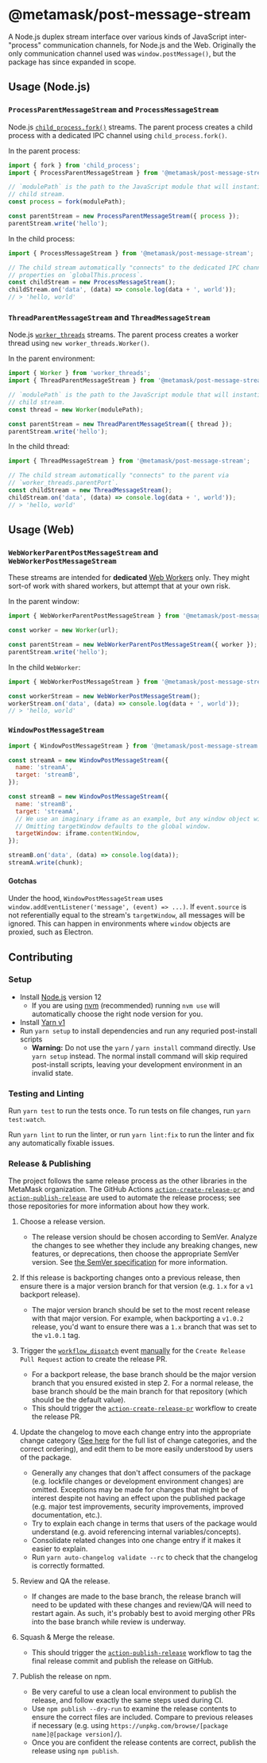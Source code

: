 # @metamask/post-message-stream

A Node.js duplex stream interface over various kinds of JavaScript inter-"process" communication channels, for Node.js and the Web.
Originally the only communication channel used was `window.postMessage()`, but the package has since expanded in scope.

## Usage (Node.js)

### `ProcessParentMessageStream` and `ProcessMessageStream`

Node.js [`child_process.fork()`](https://nodejs.org/api/child_process.html#child_processforkmodulepath-args-options) streams.
The parent process creates a child process with a dedicated IPC channel using `child_process.fork()`.

In the parent process:

```javascript
import { fork } from 'child_process';
import { ProcessParentMessageStream } from '@metamask/post-message-stream';

// `modulePath` is the path to the JavaScript module that will instantiate the
// child stream.
const process = fork(modulePath);

const parentStream = new ProcessParentMessageStream({ process });
parentStream.write('hello');
```

In the child process:

```javascript
import { ProcessMessageStream } from '@metamask/post-message-stream';

// The child stream automatically "connects" to the dedicated IPC channel via
// properties on `globalThis.process`.
const childStream = new ProcessMessageStream();
childStream.on('data', (data) => console.log(data + ', world'));
// > 'hello, world'
```

### `ThreadParentMessageStream` and `ThreadMessageStream`

Node.js [`worker_threads`](https://nodejs.org/api/child_process.html#child_processforkmodulepath-args-options) streams.
The parent process creates a worker thread using `new worker_threads.Worker()`.

In the parent environment:

```javascript
import { Worker } from 'worker_threads';
import { ThreadParentMessageStream } from '@metamask/post-message-stream';

// `modulePath` is the path to the JavaScript module that will instantiate the
// child stream.
const thread = new Worker(modulePath);

const parentStream = new ThreadParentMessageStream({ thread });
parentStream.write('hello');
```

In the child thread:

```javascript
import { ThreadMessageStream } from '@metamask/post-message-stream';

// The child stream automatically "connects" to the parent via
// `worker_threads.parentPort`.
const childStream = new ThreadMessageStream();
childStream.on('data', (data) => console.log(data + ', world'));
// > 'hello, world'
```

## Usage (Web)

### `WebWorkerParentPostMessageStream` and `WebWorkerPostMessageStream`

These streams are intended for **dedicated** [Web Workers](https://developer.mozilla.org/en-US/docs/Web/API/Web_Workers_API/Using_web_workers) only.
They might sort-of work with shared workers, but attempt that at your own risk.

In the parent window:

```javascript
import { WebWorkerParentPostMessageStream } from '@metamask/post-message-stream';

const worker = new Worker(url);

const parentStream = new WebWorkerParentPostMessageStream({ worker });
parentStream.write('hello');
```

In the child `WebWorker`:

```javascript
import { WebWorkerPostMessageStream } from '@metamask/post-message-stream';

const workerStream = new WebWorkerPostMessageStream();
workerStream.on('data', (data) => console.log(data + ', world'));
// > 'hello, world'
```

### `WindowPostMessageStream`

```javascript
import { WindowPostMessageStream } from '@metamask/post-message-stream';

const streamA = new WindowPostMessageStream({
  name: 'streamA',
  target: 'streamB',
});

const streamB = new WindowPostMessageStream({
  name: 'streamB',
  target: 'streamA',
  // We use an imaginary iframe as an example, but any window object will do.
  // Omitting targetWindow defaults to the global window.
  targetWindow: iframe.contentWindow,
});

streamB.on('data', (data) => console.log(data));
streamA.write(chunk);
```

#### Gotchas

Under the hood, `WindowPostMessageStream` uses `window.addEventListener('message', (event) => ...)`.
If `event.source` is not referentially equal to the stream's `targetWindow`, all messages will be ignored.
This can happen in environments where `window` objects are proxied, such as Electron.

## Contributing

### Setup

- Install [Node.js](https://nodejs.org) version 12
  - If you are using [nvm](https://github.com/creationix/nvm#installation) (recommended) running `nvm use` will automatically choose the right node version for you.
- Install [Yarn v1](https://yarnpkg.com/en/docs/install)
- Run `yarn setup` to install dependencies and run any requried post-install scripts
  - **Warning:** Do not use the `yarn` / `yarn install` command directly. Use `yarn setup` instead. The normal install command will skip required post-install scripts, leaving your development environment in an invalid state.

### Testing and Linting

Run `yarn test` to run the tests once. To run tests on file changes, run `yarn test:watch`.

Run `yarn lint` to run the linter, or run `yarn lint:fix` to run the linter and fix any automatically fixable issues.

### Release & Publishing

The project follows the same release process as the other libraries in the MetaMask organization. The GitHub Actions [`action-create-release-pr`](https://github.com/MetaMask/action-create-release-pr) and [`action-publish-release`](https://github.com/MetaMask/action-publish-release) are used to automate the release process; see those repositories for more information about how they work.

1. Choose a release version.

   - The release version should be chosen according to SemVer. Analyze the changes to see whether they include any breaking changes, new features, or deprecations, then choose the appropriate SemVer version. See [the SemVer specification](https://semver.org/) for more information.

2. If this release is backporting changes onto a previous release, then ensure there is a major version branch for that version (e.g. `1.x` for a `v1` backport release).

   - The major version branch should be set to the most recent release with that major version. For example, when backporting a `v1.0.2` release, you'd want to ensure there was a `1.x` branch that was set to the `v1.0.1` tag.

3. Trigger the [`workflow_dispatch`](https://docs.github.com/en/actions/reference/events-that-trigger-workflows#workflow_dispatch) event [manually](https://docs.github.com/en/actions/managing-workflow-runs/manually-running-a-workflow) for the `Create Release Pull Request` action to create the release PR.

   - For a backport release, the base branch should be the major version branch that you ensured existed in step 2. For a normal release, the base branch should be the main branch for that repository (which should be the default value).
   - This should trigger the [`action-create-release-pr`](https://github.com/MetaMask/action-create-release-pr) workflow to create the release PR.

4. Update the changelog to move each change entry into the appropriate change category ([See here](https://keepachangelog.com/en/1.0.0/#types) for the full list of change categories, and the correct ordering), and edit them to be more easily understood by users of the package.

   - Generally any changes that don't affect consumers of the package (e.g. lockfile changes or development environment changes) are omitted. Exceptions may be made for changes that might be of interest despite not having an effect upon the published package (e.g. major test improvements, security improvements, improved documentation, etc.).
   - Try to explain each change in terms that users of the package would understand (e.g. avoid referencing internal variables/concepts).
   - Consolidate related changes into one change entry if it makes it easier to explain.
   - Run `yarn auto-changelog validate --rc` to check that the changelog is correctly formatted.

5. Review and QA the release.

   - If changes are made to the base branch, the release branch will need to be updated with these changes and review/QA will need to restart again. As such, it's probably best to avoid merging other PRs into the base branch while review is underway.

6. Squash & Merge the release.

   - This should trigger the [`action-publish-release`](https://github.com/MetaMask/action-publish-release) workflow to tag the final release commit and publish the release on GitHub.

7. Publish the release on npm.

   - Be very careful to use a clean local environment to publish the release, and follow exactly the same steps used during CI.
   - Use `npm publish --dry-run` to examine the release contents to ensure the correct files are included. Compare to previous releases if necessary (e.g. using `https://unpkg.com/browse/[package name]@[package version]/`).
   - Once you are confident the release contents are correct, publish the release using `npm publish`.
